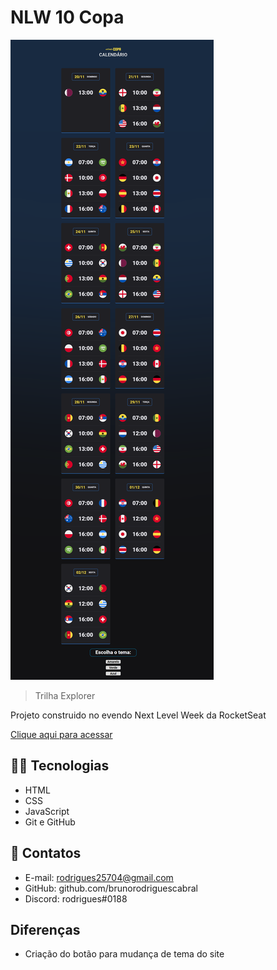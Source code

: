 # NLW 10 Copa

![preview](./preview.png)

>Trilha Explorer

Projeto construido no evendo Next Level Week da RocketSeat

[Clique aqui para acessar](https://brunorodriguescabral.github.io/nlw-10-copa/)

## 👨‍💻 Tecnologias

- HTML
- CSS
- JavaScript
- Git e GitHub

## 📩 Contatos

- E-mail: rodrigues25704@gmail.com 
- GitHub: github.com/brunorodriguescabral
- Discord: rodrigues#0188

## Diferenças
- Criação do botão para mudança de tema do site
